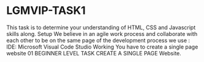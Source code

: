# LGMVIP-TASK1
This task is to determine your understanding of HTML, CSS and Javascript skills along. Setup We believe in an agile work process and collaborate with each other to be on the same page of the development process we use : IDE: Microsoft Visual Code Studio Working You have to create a single page website 01 BEGINNER LEVEL TASK CREATE A SINGLE PAGE Website.

